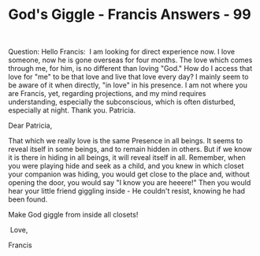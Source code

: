 # God's Giggle - Francis Answers - 99

&nbsp;  

Question: Hello Francis: &nbsp;I am looking for direct experience now. I love someone, now he is gone overseas for four months. The love which comes through me, for him, is no different than loving "God." How do I access that love for "me" to be that love and live that love every day? I mainly seem to be aware of it when directly, "in love" in his presence. I am not where you are Francis, yet, regarding projections, and my mind requires understanding, especially the subconscious, which is often disturbed, especially at night. Thank you. Patricia.

Dear Patricia,

That which we really love is the same Presence in all beings. It seems to reveal itself in some beings, and to remain hidden in others. But if we know it is there in hiding in all beings, it will reveal itself in all. Remember, when you were playing hide and seek as a child, and you knew in which closet your companion was hiding, you would get close to the place and, without opening the door, you would say "I know you are heeere!" Then you would hear your little friend giggling inside - He couldn't resist, knowing he had been found.&nbsp;

Make God giggle from inside all closets!

&nbsp;Love,

Francis

